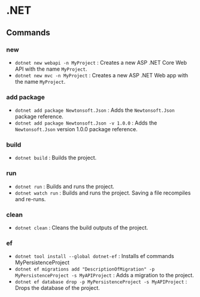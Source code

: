 # .NET

## Commands

### new

- `dotnet new webapi -n MyProject` : Creates a new ASP .NET Core Web API with the name `MyProject`.
- `dotnet new mvc -n MyProject` : Creates a new ASP .NET Web app with the name `MyProject`.

### add package

- `dotnet add package Newtonsoft.Json` : Adds the `Newtonsoft.Json` package reference.
- `dotnet add package Newtonsoft.Json -v 1.0.0` : Adds the `Newtonsoft.Json` version 1.0.0 package reference.

### build

- `dotnet build` : Builds the project.

### run

- `dotnet run` : Builds and runs the project.
- `dotnet watch run` : Builds and runs the project. Saving a file recompiles and re-runs.

### clean

- `dotnet clean` : Cleans the build outputs of the project.

### ef
- `dotnet tool install --global dotnet-ef` : Installs ef commands
MyPersistenceProject
- `dotnet ef migrations add "DescriptionOfMigration" -p MyPersistenceProject -s MyAPIProject` : Adds a migration to the project.
- `dotnet ef database drop -p MyPersistenceProject -s MyAPIProject` : Drops the database of the project.
